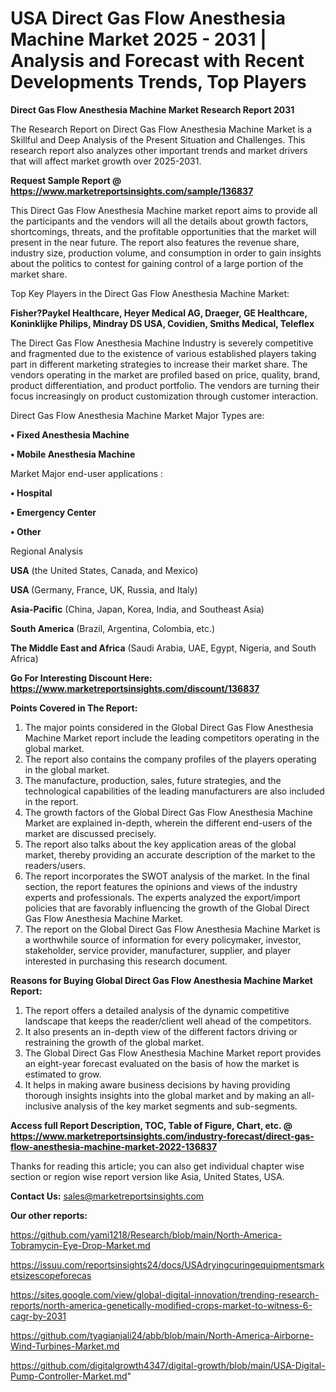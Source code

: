 # USA Direct Gas Flow Anesthesia Machine Market 2025 - 2031 | Analysis and Forecast with Recent Developments Trends, Top Players

<strong>Direct Gas Flow Anesthesia Machine Market Research Report 2031</strong>

The Research Report on Direct Gas Flow Anesthesia Machine Market is a Skillful and Deep Analysis of the Present Situation and Challenges. This research report also analyzes other important trends and market drivers that will affect market growth over 2025-2031.

<strong>Request Sample Report @ <a href=https://www.marketreportsinsights.com/sample/136837>https://www.marketreportsinsights.com/sample/136837</a></strong>

This Direct Gas Flow Anesthesia Machine market report aims to provide all the participants and the vendors will all the details about growth factors, shortcomings, threats, and the profitable opportunities that the market will present in the near future. The report also features the revenue share, industry size, production volume, and consumption in order to gain insights about the politics to contest for gaining control of a large portion of the market share.

Top Key Players in the Direct Gas Flow Anesthesia Machine Market:

<strong>Fisher?Paykel Healthcare, Heyer Medical AG, Draeger, GE Healthcare, Koninklijke Philips, Mindray DS USA, Covidien, Smiths Medical, Teleflex</strong>

The Direct Gas Flow Anesthesia Machine Industry is severely competitive and fragmented due to the existence of various established players taking part in different marketing strategies to increase their market share. The vendors operating in the market are profiled based on price, quality, brand, product differentiation, and product portfolio. The vendors are turning their focus increasingly on product customization through customer interaction.

Direct Gas Flow Anesthesia Machine Market Major Types are:

<strong>• Fixed Anesthesia Machine

• Mobile Anesthesia Machine</strong>

Market Major end-user applications :

<strong>• Hospital

• Emergency Center

• Other</strong>

Regional Analysis

</u><strong><b>USA</b></strong> (the United States, Canada, and Mexico)

<strong><b>USA </b></strong>(Germany, France, UK, Russia, and Italy)

<strong><b>Asia-Pacific</b></strong> (China, Japan, Korea, India, and Southeast Asia)

<strong><b>South America</b></strong> (Brazil, Argentina, Colombia, etc.)

<strong><b>The Middle East and Africa</b></strong> (Saudi Arabia, UAE, Egypt, Nigeria, and South Africa)

<strong>Go For Interesting Discount Here: <a href=https://www.marketreportsinsights.com/discount/136837>https://www.marketreportsinsights.com/discount/136837</a></strong>

<strong>Points Covered in The Report:</strong>
<ol>
  <li>The major points considered in the Global Direct Gas Flow Anesthesia Machine Market report include the leading competitors operating in the global market.</li>
  <li>The report also contains the company profiles of the players operating in the global market.</li>
  <li>The manufacture, production, sales, future strategies, and the technological capabilities of the leading manufacturers are also included in the report.</li>
  <li>The growth factors of the Global Direct Gas Flow Anesthesia Machine Market are explained in-depth, wherein the different end-users of the market are discussed precisely.</li>
  <li>The report also talks about the key application areas of the global market, thereby providing an accurate description of the market to the readers/users.</li>
  <li>The report incorporates the SWOT analysis of the market. In the final section, the report features the opinions and views of the industry experts and professionals. The experts analyzed the export/import policies that are favorably influencing the growth of the Global Direct Gas Flow Anesthesia Machine Market.</li>
  <li>The report on the Global Direct Gas Flow Anesthesia Machine Market is a worthwhile source of information for every policymaker, investor, stakeholder, service provider, manufacturer, supplier, and player interested in purchasing this research document.</li>
</ol>
<strong>Reasons for Buying Global Direct Gas Flow Anesthesia Machine Market Report:</strong>

<ol>
  <li>The report offers a detailed analysis of the dynamic competitive landscape that keeps the reader/client well ahead of the competitors.</li>
  <li>It also presents an in-depth view of the different factors driving or restraining the growth of the global market.</li>
  <li>The Global Direct Gas Flow Anesthesia Machine Market report provides an eight-year forecast evaluated on the basis of how the market is estimated to grow.</li>
  <li>It helps in making aware business decisions by having providing thorough insights insights into the global market and by making an all-inclusive analysis of the key market segments and sub-segments.</li>
</ol>
<strong>Access full Report Description, TOC, Table of Figure, Chart, etc. @ <a href=https://www.marketreportsinsights.com/industry-forecast/direct-gas-flow-anesthesia-machine-market-2022-136837>https://www.marketreportsinsights.com/industry-forecast/direct-gas-flow-anesthesia-machine-market-2022-136837</a></strong>


Thanks for reading this article; you can also get individual chapter wise section or region wise report version like Asia, United States, USA.

<strong>Contact Us:</strong>
sales@marketreportsinsights.com

<strong>Our other reports:</strong>

<a href=https://github.com/yami1218/Research/blob/main/North-America-Tobramycin-Eye-Drop-Market.md>https://github.com/yami1218/Research/blob/main/North-America-Tobramycin-Eye-Drop-Market.md</a>

<a href=https://issuu.com/reportsinsights24/docs/USAdryingcuringequipmentsmarketsizescopeforecas>https://issuu.com/reportsinsights24/docs/USAdryingcuringequipmentsmarketsizescopeforecas</a>

<a href=https://sites.google.com/view/global-digital-innovation/trending-research-reports/north-america-genetically-modified-crops-market-to-witness-6-cagr-by-2031>https://sites.google.com/view/global-digital-innovation/trending-research-reports/north-america-genetically-modified-crops-market-to-witness-6-cagr-by-2031</a>

<a href=https://github.com/tyagianjali24/abb/blob/main/North-America-Airborne-Wind-Turbines-Market.md>https://github.com/tyagianjali24/abb/blob/main/North-America-Airborne-Wind-Turbines-Market.md</a>

<a href=https://github.com/digitalgrowth4347/digital-growth/blob/main/USA-Digital-Pump-Controller-Market.md>https://github.com/digitalgrowth4347/digital-growth/blob/main/USA-Digital-Pump-Controller-Market.md</a>"
